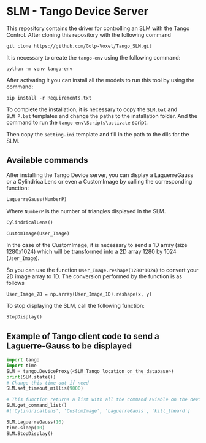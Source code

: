 # SLM - Tango Device Server 
This repository contains the driver for controlling an SLM with the Tango Control. After cloning this repository with the following command

```
git clone https://github.com/Golp-Voxel/Tango_SLM.git
```

It is necessary to create the `tango-env` using the following command:

```
python -m venv tango-env
```

After activating it you can install all the models to run this tool by using the command:

```
pip install -r Requirements.txt
```

To complete the installation, it is necessary to copy the `SLM.bat` and `SLM_P.bat` templates and change the paths to the installation folder. And the command to run the `tango-env\Scripts\activate` script. 

Then copy the `setting.ini` template and fill in the path to the dlls for the SLM.




## Available commands 
After installing the Tango Device server, you can display a LaguerreGauss or a CylindricalLens or even a CustomImage by calling the corresponding function:

```python 
LaguerreGauss(NumberP)
```
Where `NumberP` is the number of triangles displayed in the SLM.

```python 
CylindricalLens()
```

```python 
CustomImage(User_Image)
```
In the case of the CustomImage, it is necessary to send a 1D array (size 1280x1024) which will be transformed into a 2D array 1280 by 1024 (`User_Image`).

So you can use the function `User_Image.reshape(1280*1024)` to convert your 2D image array to 1D. The conversion performed by the function is as follows
```
User_Image_2D = np.array(User_Image_1D).reshape(x, y)
```

To stop displaying the SLM, call the following function:

```python
StopDisplay()
```

## Example of Tango client code to send a Laguerre-Gauss to be displayed
```python
import tango
import time
SLM = tango.DeviceProxy(<SLM_Tango_location_on_the_database>)
print(SLM.state())
# Change this time out if need
SLM.set_timeout_millis(9000) 

# This function returns a list with all the command aviable on the device server
SLM.get_command_list()
#['CylindricalLens', 'CustomImage', 'LaguerreGauss', 'kill_theard']

SLM.LaguerreGauss(10)
time.sleep(10)
SLM.StopDisplay()
```
